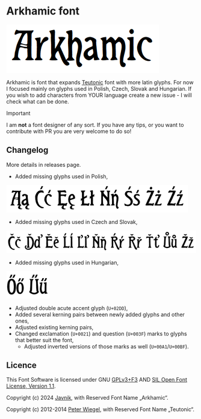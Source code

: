 # Arkhamic font
![Title](/gh-title.png)

Arkhamic is font that expands [Teutonic](https://www.peter-wiegel.de/Teutonic.html) font with more latin glyphs. For now I focused mainly on glyphs used in Polish, Czech, Slovak and Hungarian. If you wish to add characters from YOUR language create a new issue - I will check what can be done. 

> [!IMPORTANT]
> I am **not** a font designer of any sort. If you have any tips, or you want to contribute with PR you are very welcome to do so!

## Changelog
More details in releases page.
- Added missing glyphs used in Polish,

![PL glyphs](/gh-plglyphs.png)
- Added missing glyphs used in Czech and Slovak,

![CZSK glyphs](/gh-czskglyphs.png)
- Added missing glyphs used in Hungarian,

![HU glyphs](/gh-huglyphs.png)
- Adjusted double acute accent glyph (`U+02DD`),
- Added several kerning pairs between newly added glyphs and other ones,
- Adjusted existing kerning pairs,
- Changed exclamation (`U+0021`) and question (`U+003F`) marks to glyphs that better suit the font,
  * Adjusted inverted versions of those marks as well (`U+00A1`/`U+00BF`).

## Licence
This Font Software is licensed under GNU [GPLv3+F3](/Licence/GPLv3+FE.txt) AND [SIL Open Font License, Version 1.1](/Licence/OFL.txt).

Copyright (c) 2024 [Javnik](https://github.com/javnik36/), with Reserved Font Name „Arkhamic“.

Copyright (c) 2012-2014 [Peter Wiegel](http://www.peter-wiegel.de/), with Reserved Font Name „Teutonic“.